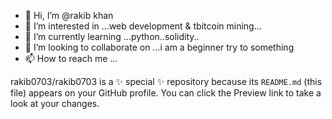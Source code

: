 - 👋 Hi, I’m @rakib khan
- 👀 I’m interested in ...web development & tbitcoin mining...
- 🌱 I’m currently learning ...python..solidity..
- 💞️ I’m looking to collaborate on ...i am a beginner try to something
- 📫 How to reach me ...


rakib0703/rakib0703 is a ✨ special ✨ repository because its `README.md` (this file) appears on your GitHub profile.
You can click the Preview link to take a look at your changes.

